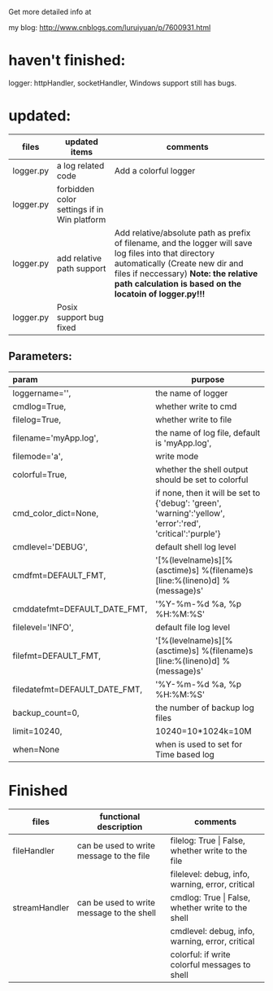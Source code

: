 Get more detailed info at 

my blog:  <url>http://www.cnblogs.com/luruiyuan/p/7600931.html<url>

# haven't finished:

logger: httpHandler, socketHandler, Windows support still has bugs.

# updated:

| files     | updated items                            | comments                                 |
| --------- | ---------------------------------------- | ---------------------------------------- |
| logger.py | a log related code                       | Add a colorful logger                    |
| logger.py | forbidden color settings if in Win platform |                                          |
| logger.py | add relative path support                | Add relative/absolute path as prefix of filename, and the logger will save log files into that directory automatically (Create new dir and files if neccessary) **Note: the relative path calculation is based on the locatoin of logger.py!!!** |
|logger.py|Posix support bug fixed|

## Parameters:

| param                         | purpose                                  |
| :---------------------------- | ---------------------------------------- |
| loggername='',                | the name of logger                       |
| cmdlog=True,                  | whether write to cmd                     |
| filelog=True,                 | whether write to file                    |
| filename='myApp.log',         | the name of log file, default is 'myApp.log', |
| filemode='a',                 | write mode                               |
| colorful=True,                | whether the shell output should be set to colorful |
| cmd_color_dict=None,          | if none, then it will be set to  {'debug': 'green', 'warning':'yellow', 'error':'red', 'critical':'purple'} |
| cmdlevel='DEBUG',             | default shell log level                  |
| cmdfmt=DEFAULT_FMT,           | '\[%(levelname)s\]\[%(asctime)s\] %(filename)s [line:%(lineno)d] %(message)s' |
| cmddatefmt=DEFAULT_DATE_FMT,  | '%Y-%m-%d %a, %p %H:%M:%S'               |
| filelevel='INFO',             | default file log level                   |
| filefmt=DEFAULT_FMT,          | '\[%(levelname)s\]\[%(asctime)s\] %(filename)s [line:%(lineno)d] %(message)s' |
| filedatefmt=DEFAULT_DATE_FMT, | '%Y-%m-%d %a, %p %H:%M:%S'               |
| backup_count=0,               | the number of backup log files           |
| limit=10240,                  | 10240=10*1024k=10M                       |
| when=None                     | when is used to set for Time based log   |



# Finished

| files         | functional description                   | comments                                 |
| ------------- | ---------------------------------------- | ---------------------------------------- |
| fileHandler   | can be used to write message to the file | filelog: True \| False, whether write to the file |
|               |                                          | filelevel: debug, info, warning, error, critical |
| streamHandler | can be used to write message to the shell | cmdlog: True \| False, whether write to the shell |
|               |                                          | cmdlevel: debug, info, warning, error, critical |
|               |                                          | colorful: if write colorful messages to shell |

